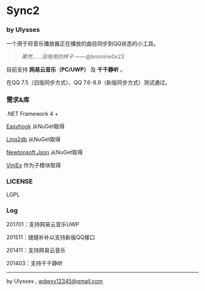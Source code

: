 ﻿# Sync2

### by Ulysses

一个用于将音乐播放器正在播放的曲目同步到QQ状态的小工具。

>*果然……没啥用的样子*   ——@bromine0x23

目前支持 **网易云音乐（PC/UWP）** 及 **千千静听** 。

在QQ 7.5（旧版同步方式）、QQ 7.6-8.9（新版同步方式）测试通过。

### 需求&库

.NET Framework 4 +

[Easyhook](https://easyhook.github.io/) 从NuGet取得

[Linq2db](https://github.com/linq2db/linq2db) 从NuGet取得

[Newtonsoft.Json](https://github.com/JamesNK/Newtonsoft.Json) 从NuGet取得

[VinjEx](https://github.com/UlyssesWu/VinjEx) 作为子模块取得

### LICENSE

LGPL

### Log
201701：支持网易云音乐UWP

201511：缝缝补补以支持新版QQ接口

201411：支持网易云音乐

201403：支持千千静听

---

by Ulysses , wdwxy12345@gmail.com





